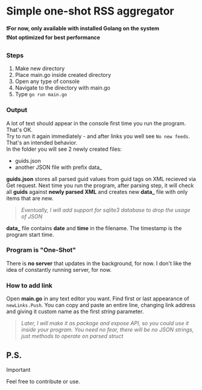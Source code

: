 # Simple one-shot RSS aggregator
**❗For now, only available with installed Golang on the system**<br/>
**❗Not optimized for best performance**

### Steps
1. Make new directory
2. Place main.go inside created directory
3. Open any type of console
4. Navigate to the directory with main.go
5. Type ```go run main.go```

### Output
A lot of text should appear in the console first time you run the program. That's OK.<br/>
Try to run it again immediately - and after links you well see `No new feeds`. That's an intended behavior.<br/>
In the folder you will see 2 newly created files:
- guids.json
- another JSON file with prefix data_

**guids.json** stores all parsed guid values from guid tags on XML recieved via Get request. Next time you run the program, after parsing step, it will check all **guids** against **newly parsed XML** and creates new **data_** file with only items that are new.<br/>

> *Eventually, I will add support for sqlite3 database to drop the usage of JSON*

**data_** file contains **date** and **time** in the filename. The timestamp is the program start time.<br/>

### Program is "One-Shot"
There is **no server** that updates in the background, for now. I don't like the idea of constantly running server, for now. <br/>

### How to add link
Open **main.go** in any text editor you want. Find first or last appearance of `newLinks.Push`. You can copy and paste an entire line, changing link address and giving it custom name as the first *string* parameter.

> *Later, I will make it as package and expose API, so you could use it inside your program. You need no fear, there will be no JSON strings, just methods to operate on parsed struct*

## P.S.

> [!IMPORTANT]
> Feel free to contribute or use.